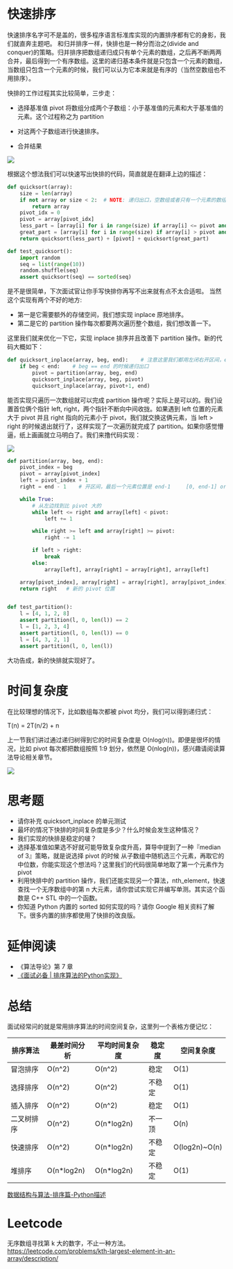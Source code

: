 # 快速排序

快速排序名字可不是盖的，很多程序语言标准库实现的内置排序都有它的身影，我们就直奔主题吧。
和归并排序一样，快排也是一种分而治之(divide and conquer)的策略。归并排序把数组递归成只有单个元素的数组，之后再不断两两
合并，最后得到一个有序数组。这里的递归基本条件就是只包含一个元素的数组，当数组只包含一个元素的时候，我们可以认为它本来就是有序的（当然空数组也不用排序）。

快排的工作过程其实比较简单，三步走：

- 选择基准值 pivot 将数组分成两个子数组：小于基准值的元素和大于基准值的元素。这个过程称之为 partition

- 对这两个子数组进行快速排序。

- 合并结果

![](./quick_sort.png)


根据这个想法我们可以快速写出快排的代码，简直就是在翻译上边的描述：

```py
def quicksort(array):
    size = len(array)
    if not array or size < 2:  # NOTE: 递归出口，空数组或者只有一个元素的数组都是有序的
        return array
    pivot_idx = 0
    pivot = array[pivot_idx]
    less_part = [array[i] for i in range(size) if array[i] <= pivot and pivot_idx != i]
    great_part = [array[i] for i in range(size) if array[i] > pivot and pivot_idx != i]
    return quicksort(less_part) + [pivot] + quicksort(great_part)

def test_quicksort():
    import random
    seq = list(range(10))
    random.shuffle(seq)
    assert quicksort(seq) == sorted(seq)
```
是不是很简单，下次面试官让你手写快排你再写不出来就有点不太合适啦。 当然这个实现有两个不好的地方:

- 第一是它需要额外的存储空间，我们想实现 inplace 原地排序。
- 第二是它的 partition 操作每次都要两次遍历整个数组，我们想改善一下。

这里我们就来优化一下它，实现 inplace 排序并且改善下 partition 操作。新的代码大概如下：

```py
def quicksort_inplace(array, beg, end):    # 注意这里我们都用左闭右开区间，end 传入 len(array)
    if beg < end:    # beg == end 的时候递归出口
        pivot = partition(array, beg, end)
        quicksort_inplace(array, beg, pivot)
        quicksort_inplace(array, pivot+1, end)
```

能否实现只遍历一次数组就可以完成 partition 操作呢？实际上是可以的。我们设置首位俩个指针 left, right，两个指针不断向中间收拢。如果遇到 left 位置的元素大于 pivot 并且 right 指向的元素小于 pivot，我们就交换这俩元素，当 left > right 的时候退出就行了，这样实现了一次遍历就完成了 partition。如果你感觉懵逼，纸上画画就立马明白了。我们来撸代码实现：

![](./partition.png)

```py
def partition(array, beg, end):
    pivot_index = beg
    pivot = array[pivot_index]
    left = pivot_index + 1
    right = end - 1    # 开区间，最后一个元素位置是 end-1     [0, end-1] or [0: end)，括号表示开区间

    while True:
        # 从左边找到比 pivot 大的
        while left <= right and array[left] < pivot:
            left += 1

        while right >= left and array[right] >= pivot:
            right -= 1

        if left > right:
            break
        else:
            array[left], array[right] = array[right], array[left]

    array[pivot_index], array[right] = array[right], array[pivot_index]
    return right   # 新的 pivot 位置


def test_partition():
    l = [4, 1, 2, 8]
    assert partition(l, 0, len(l)) == 2
    l = [1, 2, 3, 4]
    assert partition(l, 0, len(l)) == 0
    l = [4, 3, 2, 1]
    assert partition(l, 0, len(l))
```

大功告成，新的快排就实现好了。

# 时间复杂度
在比较理想的情况下，比如数组每次都被 pivot 均分，我们可以得到递归式：

T(n) = 2T(n/2) + n

上一节我们讲过通过递归树得到它的时间复杂度是 O(nlog(n))。即便是很坏的情况，比如 pivot 每次都把数组按照 1:9 划分，依然是 O(nlog(n))，感兴趣请阅读算法导论相关章节。

![](quicksort_worst.png)


# 思考题
- 请你补充 quicksort_inplace 的单元测试
- 最坏的情况下快排的时间复杂度是多少？什么时候会发生这种情况？
- 我们实现的快排是稳定的啵？
- 选择基准值如果选不好就可能导致复杂度升高，算导中提到了一种『median of 3』策略，就是说选择 pivot 的时候 从子数组中随机选三个元素，再取它的中位数，你能实现这个想法吗？这里我们的代码很简单地取了第一个元素作为 pivot
- 利用快排中的 partition 操作，我们还能实现另一个算法，nth_element，快速查找一个无序数组中的第 n 大元素，请你尝试实现它并编写单测。其实这个函数是 C++ STL 中的一个函数。
- 你知道 Python 内置的 sorted 如何实现的吗？请你 Google 相关资料了解下。很多内置的排序都使用了快排的改良版。


# 延伸阅读
- 《算法导论》第 7 章
- [《面试必备 | 排序算法的Python实现》](https://zhuanlan.zhihu.com/p/36419582)

# 总结

面试经常问的就是常用排序算法的时间空间复杂，这里列一个表格方便记忆：

| 排序算法   | 最差时间分析 | 平均时间复杂度 | 稳定度 | 空间复杂度     |
|------------|--------------|----------------|--------|----------------|
| 冒泡排序   | O(n^2)       | O(n^2)         | 稳定   | O(1)           |
| 选择排序   | O(n^2)       | O(n^2)         | 不稳定 | O(1)           |
| 插入排序   | O(n^2)       | O(n^2)         | 稳定   | O(1)           |
| 二叉树排序 | O(n^2)       | O(n\*log2n)    | 不一顶 | O(n)           |
| 快速排序   | O(n^2)       | O(n\*log2n)    | 不稳定 | O(log2n)\~O(n) |
| 堆排序     | O(n\*log2n)  | O(n\*log2n)    | 不稳定 | O(1)           |

[数据结构与算法-排序篇-Python描述](https://blog.csdn.net/mrlevo520/article/details/77829204<Paste>)

# Leetcode

无序数组寻找第 k 大的数字，不止一种方法。
https://leetcode.com/problems/kth-largest-element-in-an-array/description/
